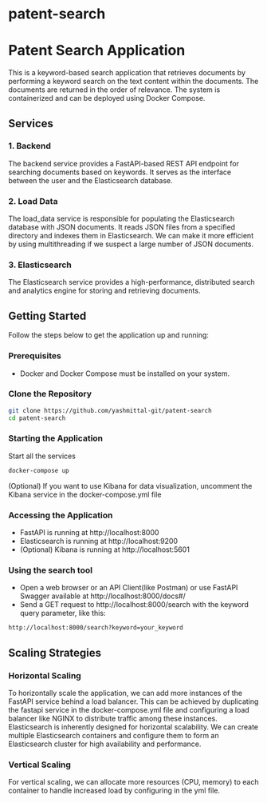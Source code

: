 # patent-search

# Patent Search Application

This is a keyword-based search application that retrieves documents by performing a keyword search on the text content within the documents. The documents are returned in the order of relevance. The system is containerized and can be deployed using Docker Compose.

## Services

### 1. Backend
The backend service provides a FastAPI-based REST API endpoint for searching documents based on keywords. It serves as the interface between the user and the Elasticsearch database.

### 2. Load Data
The load_data service is responsible for populating the Elasticsearch database with JSON documents. It reads JSON files from a specified directory and indexes them in Elasticsearch.
We can make it more efficient by using multithreading if we suspect a large number of JSON documents.

### 3. Elasticsearch
The Elasticsearch service provides a high-performance, distributed search and analytics engine for storing and retrieving documents.


## Getting Started

Follow the steps below to get the application up and running:

### Prerequisites

- Docker and Docker Compose must be installed on your system.

### Clone the Repository

```bash
git clone https://github.com/yashmittal-git/patent-search
cd patent-search
```

### Starting the Application

Start all the services
```bash
docker-compose up
```
(Optional) If you want to use Kibana for data visualization, uncomment the Kibana service in the docker-compose.yml file

### Accessing the Application

- FastAPI is running at http://localhost:8000
- Elasticsearch is running at http://localhost:9200
- (Optional) Kibana is running at http://localhost:5601

### Using the search tool

- Open a web browser or an API Client(like Postman) or use FastAPI Swagger available at http://localhost:8000/docs#/
- Send a GET request to http://localhost:8000/search with the keyword query parameter, like this:
```bash
http://localhost:8000/search?keyword=your_keyword
```

## Scaling Strategies

### Horizontal Scaling
To horizontally scale the application, we can add more instances of the FastAPI service behind a load balancer. This can be achieved by duplicating the fastapi service in the docker-compose.yml file and configuring a load balancer like NGINX to distribute traffic among these instances.
Elasticsearch is inherently designed for horizontal scalability. We can create multiple Elasticsearch containers and configure them to form an Elasticsearch cluster for high availability and performance.

### Vertical Scaling
For vertical scaling, we can allocate more resources (CPU, memory) to each container to handle increased load by configuring in the yml file.

